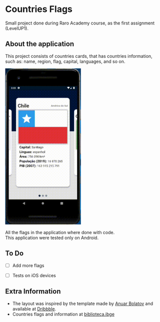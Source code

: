 # Countries Flags

Small project done during Raro Academy course, as the first assignment (LevelUP1).

## About the application

This project consists of countries cards, that has countries information, such as: name, region, flag, capital, languages, and so on.

<img src="./images/countries-flags.gif" height = "500">

All the flags in the application where done with code.
</br>
This application were tested only on Android.

## To Do
- [ ] Add more flags
- [ ] Tests on iOS devices


## Extra Information

- The layout was inspired by the template made by [Anuar Bolatov](https://dribbble.com/bolatov) and available at [Dribbble](https://dribbble.com/shots/11569151-Electric-cars).
- Countries flags and information at [biblioteca.ibge](https://biblioteca.ibge.gov.br/visualizacao/livros/liv44152_cap5.pdf)



